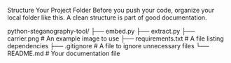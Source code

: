 Structure Your Project Folder
Before you push your code, organize your local folder like this. A clean structure is part of good documentation.

python-steganography-tool/
├── embed.py
├── extract.py
├── carrier.png       # An example image to use
├── requirements.txt  # A file listing dependencies
├── .gitignore        # A file to ignore unnecessary files
└── README.md         # Your documentation file

